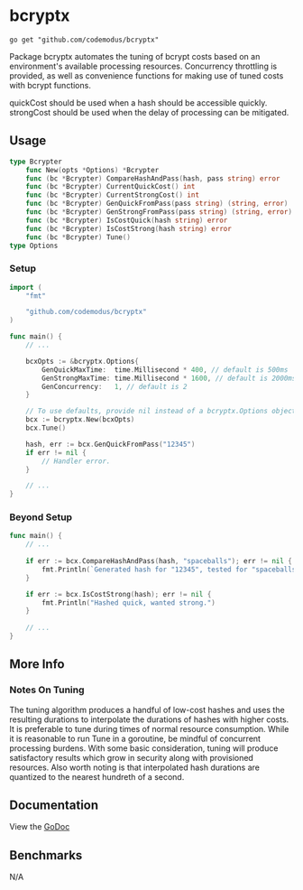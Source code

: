 # bcryptx

    go get "github.com/codemodus/bcryptx"

Package bcryptx automates the tuning of bcrypt costs based on an environment's 
available processing resources.  Concurrency throttling is provided, as well 
as convenience functions for making use of tuned costs with bcrypt functions.

quickCost should be used when a hash should be accessible quickly.  strongCost 
should be used when the delay of processing can be mitigated.

## Usage

```go
type Bcrypter
    func New(opts *Options) *Bcrypter
    func (bc *Bcrypter) CompareHashAndPass(hash, pass string) error
    func (bc *Bcrypter) CurrentQuickCost() int
    func (bc *Bcrypter) CurrentStrongCost() int
    func (bc *Bcrypter) GenQuickFromPass(pass string) (string, error)
    func (bc *Bcrypter) GenStrongFromPass(pass string) (string, error)
    func (bc *Bcrypter) IsCostQuick(hash string) error
    func (bc *Bcrypter) IsCostStrong(hash string) error
    func (bc *Bcrypter) Tune()
type Options
```

### Setup

```go
import (
    "fmt"

    "github.com/codemodus/bcryptx"
)

func main() {
    // ...

    bcxOpts := &bcryptx.Options{
        GenQuickMaxTime:  time.Millisecond * 400, // default is 500ms
        GenStrongMaxTime: time.Millisecond * 1600, // default is 2000ms
        GenConcurrency:   1, // default is 2
    }

    // To use defaults, provide nil instead of a bcryptx.Options object.
    bcx := bcryptx.New(bcxOpts)
    bcx.Tune()

    hash, err := bcx.GenQuickFromPass("12345")
    if err != nil {
        // Handler error.
    }

    // ...
}
```

### Beyond Setup
```go
func main() {
    // ...
    
    if err := bcx.CompareHashAndPass(hash, "spaceballs"); err != nil {
        fmt.Println(`Generated hash for "12345", tested for "spaceballs".`)
    }

    if err := bcx.IsCostStrong(hash); err != nil {
        fmt.Println("Hashed quick, wanted strong.")
    }
    
    // ...
}
```

## More Info

### Notes On Tuning

The tuning algorithm produces a handful of low-cost hashes and uses the 
resulting durations to interpolate the durations of hashes with higher costs.  
It is preferable to tune during times of normal resource consumption.  While it 
is reasonable to run Tune in a goroutine, be mindful of concurrent processing 
burdens.  With some basic consideration, tuning will produce satisfactory 
results which grow in security along with provisioned resources.  Also worth 
noting is that interpolated hash durations are quantized to the nearest 
hundreth of a second.

## Documentation

View the [GoDoc](http://godoc.org/github.com/codemodus/bcryptx)

## Benchmarks

N/A
